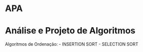 # APA
# Análise e Projeto de Algoritmos
Algoritmos de Ordenação: - INSERTION SORT
                         - SELECTION SORT
